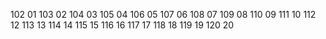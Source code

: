 102 01
103 02
104 03
105 04
106 05
107 06
108 07
109 08
110 09
111 10
112 12
113 13
114 14
115 15
116 16
117 17
118 18
119 19
120 20

